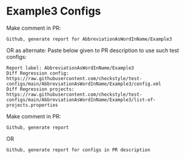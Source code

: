 # Example3 Configs
Make comment in PR:
```
Github, generate report for AbbreviationAsWordInName/Example3
```
OR as alternate:
Paste below given to PR description to use such test configs:
```
Report label: AbbreviationAsWordInName/Example3
Diff Regression config: https://raw.githubusercontent.com/checkstyle/test-configs/main/AbbreviationAsWordInName/Example3/config.xml
Diff Regression projects: https://raw.githubusercontent.com/checkstyle/test-configs/main/AbbreviationAsWordInName/Example3/list-of-projects.properties
```
Make comment in PR:
```
Github, generate report
```
OR
```
Github, generate report for configs in PR description
```
